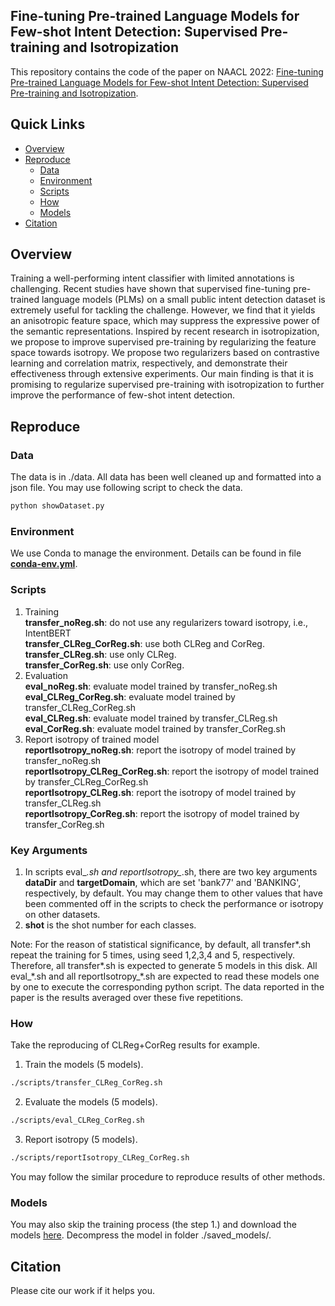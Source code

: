 ## Fine-tuning Pre-trained Language Models for Few-shot Intent Detection: Supervised Pre-training and Isotropization

This repository contains the code of the paper on NAACL 2022: [Fine-tuning Pre-trained Language Models for Few-shot Intent Detection: Supervised Pre-training and Isotropization](http://www.google.com).

## Quick Links

  - [Overview](#overview)
  - [Reproduce](#reproduce)
    - [Data](#data)
    - [Environment](#environment)
    - [Scripts](#scripts)
    - [How](#how)
    - [Models](#models)
  - [Citation](#citation)

## Overview

Training a well-performing intent classifier with limited annotations is challenging. Recent studies have shown that supervised fine-tuning pre-trained language models (PLMs) on a small public intent detection dataset is extremely useful for tackling the challenge. However, we find that it yields an anisotropic feature space, which may suppress the expressive power of the semantic representations. Inspired by recent research in isotropization, we propose to improve supervised pre-training by regularizing the feature space towards isotropy. We propose two regularizers based on contrastive learning and correlation matrix, respectively, and demonstrate their effectiveness through extensive experiments. Our main finding is that it is promising to regularize supervised pre-training with isotropization to further improve the performance of few-shot intent detection. 

## Reproduce
### Data
The data is in ./data. All data has been well cleaned up and formatted into a json file. You may use following script to check the data.

```bash
python showDataset.py
```

### Environment
We use Conda to manage the environment. Details can be found in file [**conda-env.yml**](https://github.com/hdzhang-code/isoFewShotIntentDetection/blob/main/conda-env.yml).

### Scripts
1. Training  
    **transfer_noReg.sh**: do not use any regularizers toward isotropy, i.e., IntentBERT  
    **transfer_CLReg_CorReg.sh**: use both CLReg and CorReg.   
    **transfer_CLReg.sh**: use only CLReg.   
    **transfer_CorReg.sh**: use only CorReg.   
2. Evaluation  
    **eval_noReg.sh**: evaluate model trained by transfer_noReg.sh  
    **eval_CLReg_CorReg.sh**: evaluate model trained by transfer_CLReg_CorReg.sh  
    **eval_CLReg.sh**: evaluate model trained by transfer_CLReg.sh  
    **eval_CorReg.sh**: evaluate model trained by transfer_CorReg.sh  
3. Report isotropy of trained model  
    **reportIsotropy_noReg.sh**: report the isotropy of model trained by transfer_noReg.sh  
    **reportIsotropy_CLReg_CorReg.sh**: report the isotropy of model trained by  transfer_CLReg_CorReg.sh  
    **reportIsotropy_CLReg.sh**: report the isotropy of model trained by transfer_CLReg.sh  
    **reportIsotropy_CorReg.sh**: report the isotropy of model trained by transfer_CorReg.sh  

### Key Arguments
1. In scripts eval_*.sh and reportIsotropy_*.sh, there are two key arguments **dataDir** and **targetDomain**, which are set 'bank77' and 'BANKING', respectively, by default. You may change them to other values that have been commented off in the scripts to check the performance or isotropy on other datasets.
2. **shot** is the shot number for each classes.

Note: For the reason of statistical significance, by default, all transfer*.sh repeat the training for 5 times, using seed 1,2,3,4 and 5, respectively. Therefore, all transfer*.sh is expected to generate 5 models in this disk. All eval_\*.sh and all reportIsotropy_\*.sh are expected to read these models one by one to execute the corresponding python script. The data reported in the paper is the results averaged over these five repetitions.

### How
Take the reproducing of CLReg+CorReg results for example.
1. Train the models (5 models).
```bash
./scripts/transfer_CLReg_CorReg.sh
```
2. Evaluate the models (5 models).
```bash
./scripts/eval_CLReg_CorReg.sh
```
3. Report isotropy (5 models).
```bash
./scripts/reportIsotropy_CLReg_CorReg.sh
```
You may follow the similar procedure to reproduce results of other methods.


### Models
You may also skip the training process (the step 1.) and download the models [here](https://drive.google.com/file/d/1AE1Hp-n6xbExQGbNclvSuXrOexoxPvvi/view?usp=sharing). Decompress the model in folder ./saved_models/.

## Citation
Please cite our work if it helps you.

